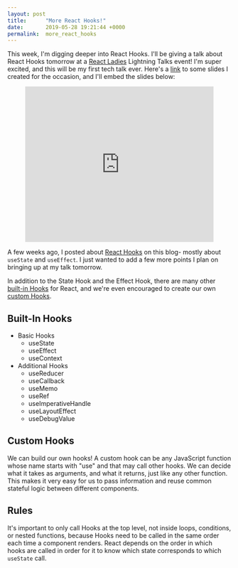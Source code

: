 ```yaml
---
layout: post
title:      "More React Hooks!"
date:       2019-05-28 19:21:44 +0000
permalink:  more_react_hooks
---
```



This week, I'm digging deeper into React Hooks. I'll be giving a talk about React Hooks tomorrow at a [React Ladies](https://www.meetup.com/React-Ladies/) Lightning Talks event! I'm super excited, and this will be my first tech talk ever. Here's a [link](https://docs.google.com/presentation/d/1aJ5W9DTYlD1ctVFMSEO8wz_c2mOeHESevOMa8sJ2sxA/edit?usp=sharing) to some slides I created for the occasion, and I'll embed the slides below:

<figure class="video_container">
<iframe src="https://docs.google.com/presentation/d/e/2PACX-1vQN5c52WvMU3knYbf1r4Huz8ptfe9_s_Rnm5xbkCUZcqOC5NF_fN_1I8xBBV8rlmgbAJWMHqLgYBHMt/embed?start=false&loop=false&delayms=5000" frameborder="0" width="100%" height="350" allowfullscreen="true" mozallowfullscreen="true" webkitallowfullscreen="true"></iframe>
</figure>

A few weeks ago, I posted about [React Hooks](http://malloryfeuer.net/react_hooks) on this blog- mostly about `useState` and `useEffect`. I just wanted to add a few more points I plan on bringing up at my talk tomorrow.

In addition to the State Hook and the Effect Hook,  there are many other [built-in Hooks](https://reactjs.org/docs/hooks-reference.html) for React, and we're even encouraged to create our own [custom Hooks](https://reactjs.org/docs/hooks-custom.html).

## **Built-In Hooks**
* Basic Hooks
   * useState
   * useEffect
   * useContext
* Additional Hooks
   * useReducer
   * useCallback
   * useMemo
   * useRef
   * useImperativeHandle
   * useLayoutEffect
   * useDebugValue

  
## **Custom Hooks**
We can build our own hooks! A custom hook can be any JavaScript function whose name starts with "use" and that may call other hooks. We can decide what it takes as arguments, and what it returns, just like any other function. This makes it very easy for us to pass information and reuse common stateful logic between different components.

## **Rules**
It's important to only call Hooks at the top level, not inside loops, conditions, or nested functions, because Hooks need to be called in the same order each time a component renders. React depends on the order in which hooks are called in order for it to know which state corresponds to which `useState` call.





